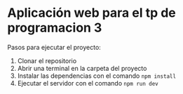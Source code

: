 # Aplicación web para el tp de programacion 3

Pasos para ejecutar el proyecto:
1. Clonar el repositorio
2. Abrir una terminal en la carpeta del proyecto
4. Instalar las dependencias con el comando ```npm install```
5. Ejecutar el servidor con el comando ```npm run dev```
